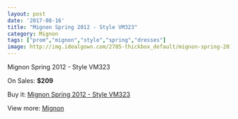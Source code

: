 ```yaml
---
layout: post
date: '2017-08-16'
title: "Mignon Spring 2012 - Style VM323"
category: Mignon
tags: ["prom","mignon","style","spring","dresses"]
image: http://img.idealgown.com/2785-thickbox_default/mignon-spring-2012-style-vm323.jpg
---
```

Mignon Spring 2012 - Style VM323

On Sales: **$209**
<a href="https://www.idealgown.com/en/mignon/1328-mignon-spring-2012-style-vm323.html"><amp-img layout="responsive" width="600" height="600" src="//img.idealgown.com/2785-thickbox_default/mignon-spring-2012-style-vm323.jpg" alt="Mignon Spring 2012 - Style VM323 0" /></a>
<a href="https://www.idealgown.com/en/mignon/1328-mignon-spring-2012-style-vm323.html"><amp-img layout="responsive" width="600" height="600" src="//img.idealgown.com/2788-thickbox_default/mignon-spring-2012-style-vm323.jpg" alt="Mignon Spring 2012 - Style VM323 1" /></a>
<a href="https://www.idealgown.com/en/mignon/1328-mignon-spring-2012-style-vm323.html"><amp-img layout="responsive" width="600" height="600" src="//img.idealgown.com/2787-thickbox_default/mignon-spring-2012-style-vm323.jpg" alt="Mignon Spring 2012 - Style VM323 2" /></a>
<a href="https://www.idealgown.com/en/mignon/1328-mignon-spring-2012-style-vm323.html"><amp-img layout="responsive" width="600" height="600" src="//img.idealgown.com/2786-thickbox_default/mignon-spring-2012-style-vm323.jpg" alt="Mignon Spring 2012 - Style VM323 3" /></a>

Buy it: [Mignon Spring 2012 - Style VM323](https://www.idealgown.com/en/mignon/1328-mignon-spring-2012-style-vm323.html "Mignon Spring 2012 - Style VM323")

View more: [Mignon](https://www.idealgown.com/en/17-mignon "Mignon")
